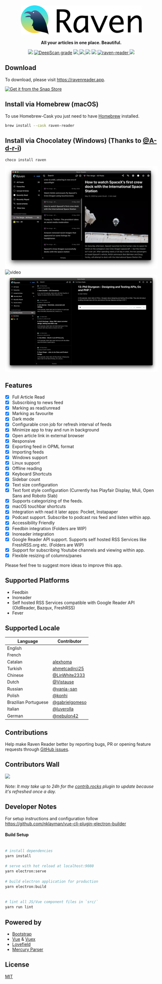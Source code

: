 
<p align="center">
    <a href="https://github.com/hello-efficiency-inc/raven-reader/">
        <img alt="raven reader logo" src="https://github.com/hello-efficiency-inc/raven-reader/blob/master/src/assets/raven-logo.svg?raw=true" width="400">
    </a>
</p>

<p align="center">
    <strong>All your articles in one place. Beautiful.</strong>
</p>

<p align="center">
<img src="https://img.shields.io/github/package-json/v/hello-efficiency-inc/raven-reader">    
<a href="https://deepscan.io/dashboard#view=project&tid=10825&pid=13709&bid=237952"><img src="https://deepscan.io/api/teams/10825/projects/13709/branches/237952/badge/grade.svg" alt="DeepScan grade"></a>
<a href="https://travis-ci.org/mrgodhani/raven-reader">
<img src="https://travis-ci.org/mrgodhani/raven-reader.svg?branch=master">
</a>
<a href="https://david-dm.org/hello-efficiency-inc/raven-reader" title="dependencies status">
<img src="https://david-dm.org/hello-efficiency-inc/raven-reader/status.svg"/>
</a>
<a href="https://david-dm.org/hello-efficiency-inc/raven-reader?type=dev" title="devDependencies status">
<img src="https://david-dm.org/hello-efficiency-inc/raven-reader/dev-status.svg"/></a>
<a title="MadeWithVueJs.com Shield" href="https://madewithvuejs.com/p/rss-reader-v2-0/shield-link"> <img src="https://madewithvuejs.com/storage/repo-shields/12-shield.svg"/></a>
<a href="https://snapcraft.io/raven-reader">
<img alt="raven-reader" src="https://snapcraft.io/raven-reader/badge.svg" />
<img src="https://img.shields.io/github/downloads/hello-efficiency-inc/raven-reader/total.svg" />
</a>
</p>

## Download
To download, please visit https://ravenreader.app.

[![Get it from the Snap Store](https://snapcraft.io/static/images/badges/en/snap-store-black.svg)](https://snapcraft.io/raven-reader)

## Install via Homebrew (macOS)
To use Homebrew-Cask you just need to have [Homebrew](https://brew.sh/) installed.

```bash
brew install --cask raven-reader
```

## Install via Chocolatey (Windows) (Thanks to [@A-d-r-i](https://github.com/A-d-r-i))

```
choco install raven
```


![darkscreenshot](/darkscreenshot.png)
![video](/video.png)
![podcast](/podcast.png)

## Features

- [x] Full Article Read
- [x] Subscribing to news feed
- [x] Marking as read/unread
- [x] Marking as favourite
- [x] Dark mode
- [x] Configurable cron job for refresh interval of feeds
- [x] Minimize app to tray and run in background
- [x] Open article link in external browser
- [x] Responsive
- [x] Exporting feed in OPML format
- [x] Importing feeds
- [x] Windows support
- [x] Linux support
- [x] Offline reading
- [x] Keyboard Shortcuts
- [x] Sidebar count
- [x] Text size configuration
- [x] Text font style configuration (Currently has Playfair Display, Muli, Open Sans and Roboto Slab)
- [x] Supports categorizing of the feeds. 
- [x] macOS touchbar shortcuts
- [x] Integration with read it later apps: Pocket, Instapaper
- [x] Podcast support. Subscribe to podcast rss feed and listen within app.
- [x] Accessibility Friendly
- [x] Feedbin integration (Folders are WIP)
- [x] Inoreader integration
- [x] Google Reader API support. Supports self hosted RSS Services like FreshRSS.org etc. (Folders are WIP)
- [x] Support for subscribing Youtube channels and viewing within app.
- [x] Flexible resizing of columns/panes

Please feel free to suggest more ideas to improve this app.

## Supported Platforms
- Feedbin
- Inoreader
- Self hosted RSS Services compatible with Google Reader API (OldReader, Bazqux, FreshRSS)
- Fever

## Supported Locale

| Language  | Contributor  |
|-----------|--------------|
| English   |              |
| French    |              |
| Catalan   | [alexhoma](https://github.com/alexhoma)|
| Turkish   | [ahmetcadirci25](https://github.com/ahmetcadirci25)|
| Chinese   | [@LinWhite2333](https://github.com/@LinWhite2333)|
| Dutch     | [@Vistause](https://github.com/Vistause)    |
| Russian   | [@vanja-san](https://github.com/vanja-san)   |
| Polish    | [@konhi](https://github.com/konhi)|
| Brazilian Portuguese | [@gabrielgomeso](https://github.com/gabrielgomeso)|
| Italian | [@luverolla](https://github.com/luverolla)|
| German | [@nebulon42](https://github.com/nebulon42)|

## Contributions
Help make Raven Reader better by reporting bugs, PR or opening feature requests through [GitHub issues](https://github.com/hello-efficiency-inc/raven-reader/issues).

## Contributors Wall
<a href="https://github.com/hello-efficiency-inc/raven-reader/graphs/contributors">
  <img src="https://contrib.rocks/image?repo=hello-efficiency-inc/raven-reader" />
</a>


_Note: It may take up to 24h for the [contrib.rocks](https://contrib.rocks/image?repo=hello-efficiency-inc/raven-reader) plugin to update because it's refreshed once a day._


## Developer Notes

For setup instructions and configuration follow https://github.com/nklayman/vue-cli-plugin-electron-builder

#### Build Setup

``` bash

# install dependencies
yarn install

# serve with hot reload at localhost:9080
yarn electron:serve

# build electron application for production
yarn electron:build


# lint all JS/Vue component files in `src/`
yarn run lint

```

## Powered by

- [Bootstrap](https://getbootstrap.com)
- [Vue](https://www.vuejs.org) & [Vuex](https://vuex.vuejs.org)
- [Lovefield](https://github.com/google/lovefield)
- [Mercury Parser](https://mercury.postlight.com/web-parser/)


## License
[MIT](https://github.com/mrgodhani/rss-reader/blob/master/LICENSE)
